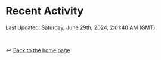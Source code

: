 # Recent Activity

<!--RECENT_ACTIVITY:start-->
<!--RECENT_ACTIVITY:end-->

<!--RECENT_ACTIVITY:last_update-->
Last Updated: Saturday, June 29th, 2024, 2:01:40 AM (GMT)
<!--RECENT_ACTIVITY:last_update_end-->

<br>

↩️ [Back to the home page](/README.md)
